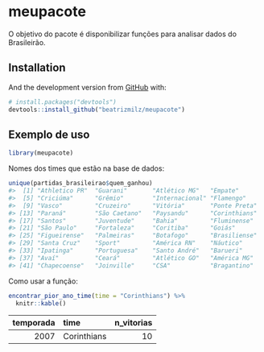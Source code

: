
<!-- README.md is generated from README.Rmd. Please edit that file -->

# meupacote

<!-- badges: start -->
<!-- badges: end -->

O objetivo do pacote é disponibilizar funções para analisar dados do
Brasileirão.

## Installation

And the development version from [GitHub](https://github.com/) with:

``` r
# install.packages("devtools")
devtools::install_github("beatrizmilz/meupacote")
```

## Exemplo de uso

``` r
library(meupacote)
```

Nomes dos times que estão na base de dados:

``` r
unique(partidas_brasileirao$quem_ganhou)
#>  [1] "Athletico PR"  "Guarani"       "Atlético MG"   "Empate"       
#>  [5] "Criciúma"      "Grêmio"        "Internacional" "Flamengo"     
#>  [9] "Vasco"         "Cruzeiro"      "Vitória"       "Ponte Preta"  
#> [13] "Paraná"        "São Caetano"   "Paysandu"      "Corinthians"  
#> [17] "Santos"        "Juventude"     "Bahia"         "Fluminense"   
#> [21] "São Paulo"     "Fortaleza"     "Coritiba"      "Goiás"        
#> [25] "Figueirense"   "Palmeiras"     "Botafogo"      "Brasiliense"  
#> [29] "Santa Cruz"    "Sport"         "América RN"    "Náutico"      
#> [33] "Ipatinga"      "Portuguesa"    "Santo André"   "Barueri"      
#> [37] "Avaí"          "Ceará"         "Atlético GO"   "América MG"   
#> [41] "Chapecoense"   "Joinville"     "CSA"           "Bragantino"
```

Como usar a função:

``` r
encontrar_pior_ano_time(time = "Corinthians") %>%
  knitr::kable()
```

| temporada | time        | n\_vitorias |
|----------:|:------------|------------:|
|      2007 | Corinthians |          10 |
